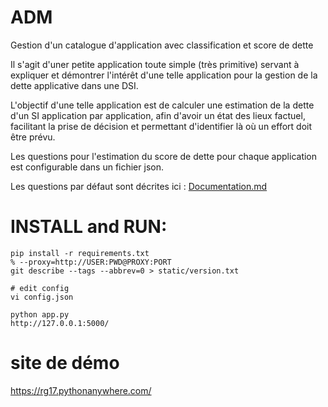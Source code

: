 # ADM
Gestion d'un catalogue d'application avec classification et score de dette

Il s'agit d'uner petite application toute simple (très primitive) servant à expliquer et démontrer l'intérêt d'une telle application pour la gestion de la dette applicative dans une DSI.

L'objectif d'une telle application est de calculer une estimation de la dette d'un SI application par application, afin d'avoir un état des lieux factuel, facilitant la prise de décision et permettant d'identifier là où un effort doit être prévu.

Les questions pour l'estimation du score de dette pour chaque application est configurable dans un fichier json. 

Les questions par défaut sont décrites ici : [Documentation.md](/documentation.md)

# INSTALL and RUN:
```
pip install -r requirements.txt
% --proxy=http://USER:PWD@PROXY:PORT
git describe --tags --abbrev=0 > static/version.txt

# edit config
vi config.json

python app.py
http://127.0.0.1:5000/
```
# site de démo
https://rg17.pythonanywhere.com/
